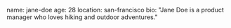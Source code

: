 name: jane-doe
age: 28
location: san-francisco
bio: "Jane Doe is a product manager who loves hiking and outdoor adventures."
